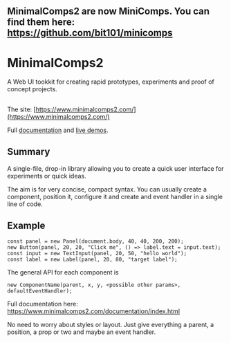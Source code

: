 ## MinimalComps2 are now MiniComps. You can find them here: https://github.com/bit101/minicomps

# MinimalComps2

A Web UI tookkit for creating rapid prototypes, experiments and proof of concept projects.

##

The site: [https://www.minimalcomps2.com/](https://www.minimalcomps2.com/)

Full [documentation](https://www.minimalcomps2.com/docs) and [live demos](https://www.minimalcomps2.com/demos).

## Summary

A single-file, drop-in library allowing you to create a quick user interface for experiments or quick ideas.

The aim is for very concise, compact syntax. You can usually create a component, position it, configure it and create and event handler in a single line of code. 

## Example

```
const panel = new Panel(document.body, 40, 40, 200, 200);
new Button(panel, 20, 20, "Click me", () => label.text = input.text);
const input = new TextInput(panel, 20, 50, "hello world");
const label = new Label(panel, 20, 80, "target label");
```

The general API for each component is 

```new ComponentName(parent, x, y, <possible other params>, defaultEventHandler);```

Full documentation here: https://www.minimalcomps2.com/documentation/index.html

No need to worry about styles or layout. Just give everything a parent, a position, a prop or two and maybe an event handler.

